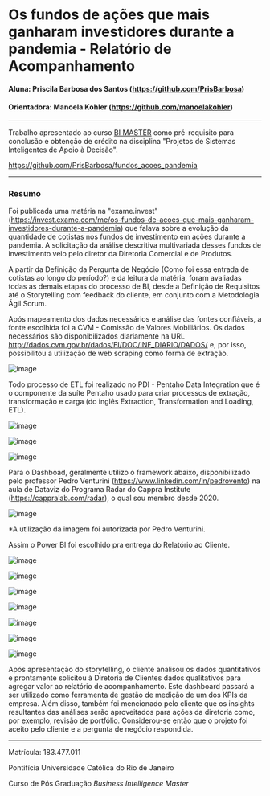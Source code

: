 # Os fundos de ações que mais ganharam investidores durante a pandemia - Relatório de Acompanhamento



#### Aluna: Priscila Barbosa dos Santos (https://github.com/PrisBarbosa)

#### Orientadora: Manoela Kohler (https://github.com/manoelakohler)



---



Trabalho apresentado ao curso [BI MASTER](https://ica.puc-rio.ai/bi-master) como pré-requisito para conclusão e obtenção de crédito na disciplina "Projetos de Sistemas Inteligentes de Apoio à Decisão".

https://github.com/PrisBarbosa/fundos_acoes_pandemia

---

### Resumo



Foi publicada uma matéria na "exame.invest"(https://invest.exame.com/me/os-fundos-de-acoes-que-mais-ganharam-investidores-durante-a-pandemia) que falava sobre a evolução da quantidade de cotistas nos fundos de investimento em ações durante a pandemia. A solicitação da análise descritiva multivariada desses fundos de investimento veio pelo diretor da Diretoria Comercial e de Produtos. 

A partir da Definição da Pergunta de Negócio (Como foi essa entrada de cotistas ao longo do período?) e da leitura da matéria, foram avaliadas todas as demais etapas do processo de BI, desde a Definição de Requisitos até o Storytelling com feedback do cliente, em conjunto com a Metodologia Ágil Scrum.

Após mapeamento dos dados necessários e análise das fontes confiáveis, a fonte escolhida foi a CVM - Comissão de Valores Mobiliários. Os dados necessários são disponibilizados diariamente na URL http://dados.cvm.gov.br/dados/FI/DOC/INF_DIARIO/DADOS/ e, por isso, possibilitou a utilização de web scraping como forma de extração.


![image](https://user-images.githubusercontent.com/95291494/144506778-a5da2868-8a54-48a9-aa50-8c0c9a2250f6.png)


Todo processo de ETL foi realizado no PDI - Pentaho Data Integration que é o componente da suíte Pentaho usado para criar processos de extração, transformação e carga (do inglês Extraction, Transformation and Loading, ETL).

![image](https://user-images.githubusercontent.com/95291494/144770143-ccaf2dca-e2fc-4503-9911-4f7d95c4af7e.png)

![image](https://user-images.githubusercontent.com/95291494/144770122-9014cb92-7d0a-47b7-a0e1-4c9ccf682f93.png)

![image](https://user-images.githubusercontent.com/95291494/144770134-d80b76bb-a8b3-4667-8f75-bdb00f21e306.png)


Para o Dashboad, geralmente utilizo o framework abaixo, disponibilizado pelo professor Pedro Venturini (https://www.linkedin.com/in/pedrovento) na aula de Dataviz do Programa Radar do Cappra Institute (https://cappralab.com/radar), o qual sou membro desde 2020.


![image](https://user-images.githubusercontent.com/95291494/144491119-3a0a9f2c-5798-42eb-9904-2dff02f09bcb.png)


*A utilização da imagem foi autorizada por Pedro Venturini.


Assim o Power BI foi escolhido pra entrega do Relatório ao Cliente.


![image](https://user-images.githubusercontent.com/95291494/145494992-a4455190-52dd-4cd5-8757-ec01805b927a.png)

![image](https://user-images.githubusercontent.com/95291494/145495040-84ed8728-5f61-4a21-b619-1d9e33be5fe0.png)

![image](https://user-images.githubusercontent.com/95291494/145495051-cc6e8414-6908-4fea-b367-6b4ab5619a6d.png)

![image](https://user-images.githubusercontent.com/95291494/145495081-c3b27082-a0fb-40c9-beb7-8d5de3c8ff9d.png)

![image](https://user-images.githubusercontent.com/95291494/145495101-d12c9878-cbe2-4067-a5d7-2ffded73cedd.png)

![image](https://user-images.githubusercontent.com/95291494/145495139-22f917d1-64c9-49c5-ad37-e28ee021e056.png)

![image](https://user-images.githubusercontent.com/95291494/145495197-d3554ead-f1cf-48e9-a245-76f0ed0d99e8.png)


Após apresentação do storytelling, o cliente analisou os dados quantitativos e prontamente solicitou à Diretoria de Clientes dados qualitativos para agregar valor ao relatório de acompanhamento. Este dashboard passará a ser utilizado como ferramenta de gestão de medição de um dos KPIs da empresa. Além disso, também foi mencionado pelo cliente que os insights resultantes das análises serão aproveitados para ações da diretoria como, por exemplo, revisão de portfólio. Considerou-se então que o projeto foi aceito pelo cliente e a pergunta de negócio respondida.



---



Matrícula: 183.477.011



Pontifícia Universidade Católica do Rio de Janeiro



Curso de Pós Graduação *Business Intelligence Master*
